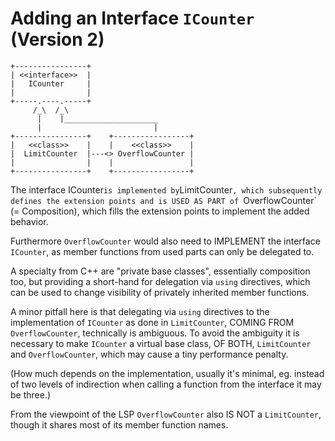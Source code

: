 # Adding an Interface `ICounter` (Version 2)

    +----------------+
    | <<interface>>  |
    |   ICounter     |
    |                |
    +-----.----.-----+
         /_\  /_\
          |    |_____________________
          |                         |
    +----------------+    +-----------------+
    |   <<class>>    |    |    <<class>>    |
    |  LimitCounter  |---<> OverflowCounter |
    |                |    |                 |
    +----------------+    +-----------------+

The interface ICounter` is implemented by `LimitCounter`,
which subsequently defines the extension points and is USED
AS PART of `OverflowCounter` (= Composition), which fills
the extension points to implement the added behavior.

Furthermore `OverflowCounter` would also need to IMPLEMENT
the interface `ICounter`, as member functions from used
parts can only be delegated to.

A specialty from C++ are "private base classes", essentially
composition too, but providing a short-hand for delegation
via `using` directives, which can be used to change
visibility of privately inherited member functions.

A minor pitfall here is that delegating via `using`
directives to the implementation of `ICounter` as done in
`LimitCounter`, COMING FROM `OverflowCounter`, technically
is ambiguous. To avoid the ambiguity it is necessary to make
`ICounter` a virtual base class, OF BOTH, `LimitCounter` and
`OverflowCounter`, which may cause a tiny performance
penalty.

(How much depends on the implementation, usually it's
minimal, eg. instead of two levels of indirection when
calling a function from the interface it may be three.)

From the viewpoint of the LSP `OverflowCounter` also IS NOT
a `LimitCounter`, though it shares most of its member
function names.
